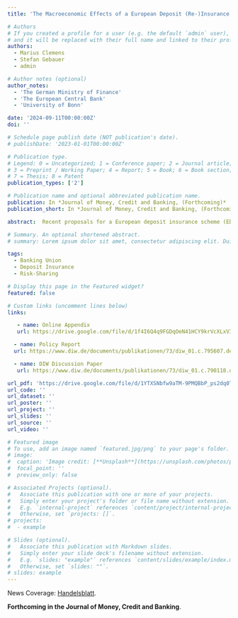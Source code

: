 ```yaml
---
title: 'The Macroeconomic Effects of a European Deposit (Re-)Insurance Scheme'

# Authors
# If you created a profile for a user (e.g. the default `admin` user), write the username (folder name) here
# and it will be replaced with their full name and linked to their profile.
authors:
  - Marius Clemens
  - Stefan Gebauer
  - admin

# Author notes (optional)
author_notes:
  - 'The German Ministry of Finance'
  - 'The European Central Bank'
  - 'University of Bonn'

date: '2024-09-11T00:00:00Z'
doi: ''

# Schedule page publish date (NOT publication's date).
# publishDate: '2023-01-01T00:00:00Z'

# Publication type.
# Legend: 0 = Uncategorized; 1 = Conference paper; 2 = Journal article;
# 3 = Preprint / Working Paper; 4 = Report; 5 = Book; 6 = Book section;
# 7 = Thesis; 8 = Patent
publication_types: ['2']

# Publication name and optional abbreviated publication name.
publication: In *Journal of Money, Credit and Banking, (Forthcoming)*
publication_short: In *Journal of Money, Credit and Banking, (Forthcoming)*

abstract:  Recent proposals for a European deposit insurance scheme (EDIS) favour a reinsurance framework. In this paper, we use a regime-switching open-economy DSGE model with bank defaults to assess the relative efficiency of such a scheme. We find that reinsurance by EDIS is more effective in stabilizing real activity, credit, and welfare than a national fiscal backstop. We demonstrate that risk-weighted contributions to EDIS are welfare-beneficial for depositors and discuss trade-offs policy makers face during the implementation of EDIS. We also find that macroprudential regulation and EDIS can complement each other and that EDIS can prevent bank runs under certain conditions.

# Summary. An optional shortened abstract.
# summary: Lorem ipsum dolor sit amet, consectetur adipiscing elit. Duis posuere tellus ac convallis placerat. Proin tincidunt magna sed ex sollicitudin condimentum.

tags: 
  - Banking Union
  - Deposit Insurance
  - Risk-Sharing

# Display this page in the Featured widget?
featured: false

# Custom links (uncomment lines below)
links:

   - name: Online Appendix
   url: https://drive.google.com/file/d/1f4I6Q4q9FGDqOeN41HCY9krVcXLxV3M3/view?usp=sharing

  - name: Policy Report
  url: https://www.diw.de/documents/publikationen/73/diw_01.c.795607.de/dwr-20-32-1.pdf

  - name: DIW Discussion Paper
   url: https://www.diw.de/documents/publikationen/73/diw_01.c.790118.de/dp1873.pdf

url_pdf: 'https://drive.google.com/file/d/1YTXSNbfw9aTM-9PMQBbP_ps2dq0TaUWV/view?usp=sharing'
url_code: ''
url_dataset: ''
url_poster: ''
url_project: ''
url_slides: ''
url_source: ''
url_video: ''

# Featured image
# To use, add an image named `featured.jpg/png` to your page's folder.
# image:
#  caption: 'Image credit: [**Unsplash**](https://unsplash.com/photos/pLCdAaMFLTE)'
#  focal_point: ''
#  preview_only: false

# Associated Projects (optional).
#   Associate this publication with one or more of your projects.
#   Simply enter your project's folder or file name without extension.
#   E.g. `internal-project` references `content/project/internal-project/index.md`.
#   Otherwise, set `projects: []`.
# projects:
#  - example

# Slides (optional).
#   Associate this publication with Markdown slides.
#   Simply enter your slide deck's filename without extension.
#   E.g. `slides: "example"` references `content/slides/example/index.md`.
#   Otherwise, set `slides: ""`.
# slides: example
---
```

<!-- {{% callout note %}}
Click the _Cite_ button above to demo the feature to enable visitors to import publication metadata into their reference management software.
{{% /callout %}}

{{% callout note %}}
Create your slides in Markdown - click the _Slides_ button to check out the example.
{{% /callout %}} -->

News Coverage: [Handelsblatt](https://www.handelsblatt.com/finanzen/banken-versicherungen/banken/diw-studie-europaeische-einlagensicherung-wuerde-folgen-von-insolvenzwelle-mildern/26065636.html).

**Forthcoming in the Journal of Money, Credit and Banking**.
